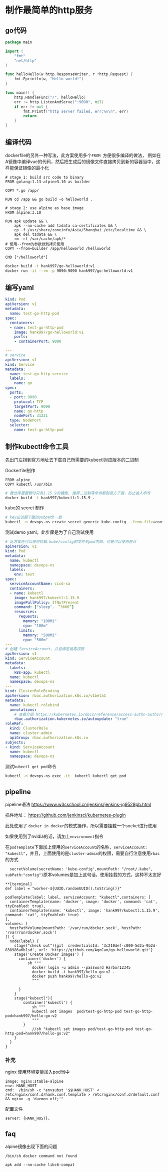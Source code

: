 # 制作最简单的http服务

## go代码

```go
package main

import (
	"fmt"
	"net/http"
)

func helloHello(w http.ResponseWriter, r *http.Request) {
	fmt.Fprintln(w, "Hello world!")
}

func main() {
	http.HandleFunc("/", helloHello)
	err := http.ListenAndServe(":9090", nil)
	if err != nil {
		fmt.Printf("http server failed, err:%v\n", err)
		return
	}
}
```

## 编译代码

dockerfile的另外一种写法，此方案使用多个`FROM `方便很多编译的做法， 例如在A镜像中编译vue的代码，然后把生成后的镜像文件直接拷贝到新的容器当中，这样能保证镜像的最小化

```
# stage 1: build src code to binary
FROM golang:1.13-alpine3.10 as builder

COPY *.go /app/

RUN cd /app && go build -o helloworld .

# stage 2: use alpine as base image
FROM alpine:3.10

RUN apk update && \
    apk --no-cache add tzdata ca-certificates && \
    cp -f /usr/share/zoneinfo/Asia/Shanghai /etc/localtime && \
    apk del tzdata && \
    rm -rf /var/cache/apk/*
# 使用--from的参数做到拷贝使用
COPY --from=builder /app/helloworld /helloworld

CMD ["/helloworld"]
```

```bash
docker build -t hank997/go-helloworld:v1 .
docker run -it --rm -p 9090:9090 hank997/go-helloworld:v1
```

## 编写yaml

```yaml
kind: Pod
apiVersion: v1
metadata:
  name: test-go-http-pod
spec:
  containers:
  - name: test-go-http-pod
    image: hank997/go-helloworld:v1
    ports:
    - containerPort: 9090

---
# service
apiVersion: v1
kind: Service
metadata:
  name: test-go-http-service
  labels:
    name: go
spec:
  ports:
  - port: 9090
    protocol: TCP
    targetPort: 9090
    name: go-http
    nodePort: 31221
  type: NodePort
  selector:
    name: test-go-http-pod
```

## 制作kubectl命令工具

先出门左拐到官方地址去下载自己所需要的kubectl对应版本的二进制

Dockerfile制作
```
FROM alpine
COPY kubectl /usr/bin
```

```bash
# 我仓库里面暂时只有1.15.9的镜像, 推荐二进制等命令都到官方下载，防止被人串改
docker build -t hank997/kubectl:1.15.9 .

```

kube的 secret 制作

```bash
# key应该跟下面的subpath一致
kubectl -n devops-ns create secret generic kube-config --from-file=config=/root/.kube/config
```

测试demo yaml，此步骤是为了自己测试使用

```yaml
# 此方案还可以使用挂载.kube/config的文件到pod内部，也是可以使用差点
apiVersion: v1
kind: Pod
metadata:
  name: kubectl
  namespace: devops-ns
  labels:
    env: test
spec:
  serviceAccountName: cicd-sa
  containers:
  - name: kubectl
    image: hank997/kubectl:1.15.9
    imagePullPolicy: IfNotPresent
    command: ["sleep"， “3600”]
    resources:
      requests:
        memory: "100Mi"
        cpu: "100m"
      limits:
        memory: "500Mi"
        cpu: "500m"
---
# 创建 ServiceAccount，并且绑定最高权限
apiVersion: v1
kind: ServiceAccount
metadata:
  labels:
    k8s-app: kubectl
  name: kubectl
  namespace: devops-ns
---
kind: ClusterRoleBinding
apiVersion: rbac.authorization.k8s.io/v1beta1
metadata:
  name: kubectl-rolebind
  annotations:
    # 查看介绍 https://kubernetes.io/docs/reference/access-authn-authz/rbac/#auto-reconciliation
    rbac.authorization.kubernetes.io/autoupdate: "true"
roleRef:
  kind: ClusterRole
  name: cluster-admin
  apiGroup: rbac.authorization.k8s.io
subjects:
- kind: ServiceAccount
  name: kubectl
  namespace: devops-ns
```
测试`kubectl get pod`命令
```bash
kubectl -n devops-ns exec -it  kubectl kubectl get pod
```


## pipeline
pipeline语法 https://www.w3cschool.cn/jenkins/jenkins-jg9528pb.html

插件地址： https://github.com/jenkinsci/kubernetes-plugin

此处使用了 `docker in docker`的模式操作，所以需要挂载一个socket进行使用

如果使用到了nvidia的话，请加上`environment`指令

在`podTemplate`下面加上使用的`serviceAccount`的名称，`serviceAccount: "kubectl"`，并且，上面使用的是`cluster-admin`的权限，需要自行注意使用`rbac`的方式

`  secretVolume(secretName: 'kube-config',mountPath: "/root/.kube", subPath:"config")`原本volumes是加上这句话，使用挂载的方式，这种不太友好

```
**[terminal]
def label = "worker-${UUID.randomUUID().toString()}"

podTemplate(label: label, serviceAccount: "kubectl",containers: [
  containerTemplate(name: 'docker', image: 'docker', command: 'cat', ttyEnabled: true),
  containerTemplate(name: 'kubectl', image: 'hank997/kubectl:1.15.9', command: 'cat', ttyEnabled: true)
],
volumes: [
  hostPathVolume(mountPath: '/var/run/docker.sock', hostPath: '/var/run/docker.sock')
]) {
  node(label) {
    stage("check out"){git  credentialsId: '3c210def-c000-5d2a-9b2d-838986a6b1sd', url: 'https://github.com/AgoCan/go-helloworld.git'}
    stage('Create Docker images') {
      container('docker') {
          sh """
            docker login -u admin --password Harbor12345
            docker build -t hank997/hello-go:v2 .
            docker push hank997/hello-go:v2
            """

      }
    }
    stage("kubectl"){
        container('kubectl') {
            sh """
            kubectl set images  pod/test-go-http-pod test-go-http-pod=hank997/hello-go:v2
            """
        }
            //sh "kubectl set images pod/test-go-http-pod test-go-http-pod=hank997/hello-go:v2"
    }
  }
}
```

### 补充

nginx 使用环境变量加入pod当中

```
image: nginx:stable-alpine
env: HANK_HOST
cmd:  /bin/sh -c "envsubst '$$HANK_HOST' < /etc/nginx/conf.d/hank.conf.template > /etc/nginx/conf.d/default.conf && nginx -g 'daemon off;'"
```

配置文件

```
server: {HANK_HOST};
```


## faq
alpine镜像出现下面的问题
```
/bin/sh docker command not found
```

```
apk add --no-cache libc6-compat
```

